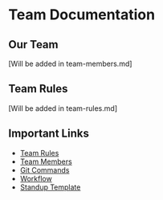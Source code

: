 # Team Documentation

## Our Team
[Will be added in team-members.md]

## Team Rules
[Will be added in team-rules.md]

## Important Links
- [Team Rules](team/team-rules.md)
- [Team Members](team/team-members.md)
- [Git Commands](tutorials/git-commands.md)
- [Workflow](tutorials/workflow.md)
- [Standup Template](meetings/standup-template.md)
